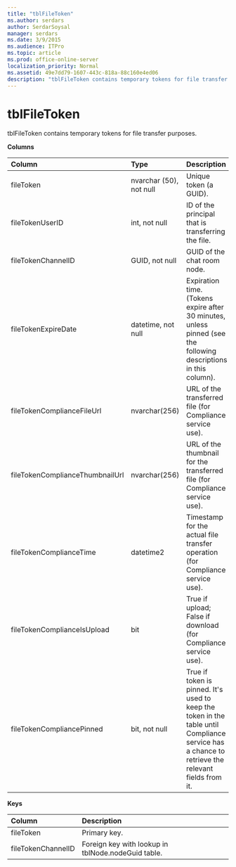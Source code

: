 ```yaml
---
title: "tblFileToken"
ms.author: serdars
author: SerdarSoysal
manager: serdars
ms.date: 3/9/2015
ms.audience: ITPro
ms.topic: article
ms.prod: office-online-server
localization_priority: Normal
ms.assetid: 49e7dd79-1607-443c-818a-88c160e4ed06
description: "tblFileToken contains temporary tokens for file transfer purposes."
---
```


# tblFileToken
 
tblFileToken contains temporary tokens for file transfer purposes.
  
**Columns**

|**Column**|**Type**|**Description**|
|:-----|:-----|:-----|
|fileToken  <br/> |nvarchar (50), not null  <br/> |Unique token (a GUID).  <br/> |
|fileTokenUserID  <br/> |int, not null  <br/> |ID of the principal that is transferring the file.  <br/> |
|fileTokenChannelID  <br/> |GUID, not null  <br/> |GUID of the chat room node.  <br/> |
|fileTokenExpireDate  <br/> |datetime, not null  <br/> |Expiration time. (Tokens expire after 30 minutes, unless pinned (see the following descriptions in this column).  <br/> |
|fileTokenComplianceFileUrl  <br/> |nvarchar(256)  <br/> |URL of the transferred file (for Compliance service use).  <br/> |
|fileTokenComplianceThumbnailUrl  <br/> |nvarchar(256)  <br/> |URL of the thumbnail for the transferred file (for Compliance service use).  <br/> |
|fileTokenComplianceTime  <br/> |datetime2  <br/> |Timestamp for the actual file transfer operation (for Compliance service use).  <br/> |
|fileTokenComplianceIsUpload  <br/> |bit  <br/> |True if upload; False if download (for Compliance service use).  <br/> |
|fileTokenCompliancePinned  <br/> |bit, not null  <br/> |True if token is pinned. It's used to keep the token in the table until Compliance service has a chance to retrieve the relevant fields from it.  <br/> |
   
**Keys**

|**Column**|**Description**|
|:-----|:-----|
|fileToken  <br/> |Primary key.  <br/> |
|fileTokenChannelID  <br/> |Foreign key with lookup in tblNode.nodeGuid table.  <br/> |
   

